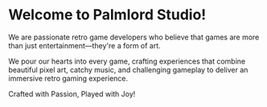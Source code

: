 # Welcome to Palmlord Studio!

We are passionate retro game developers who believe that games are more than just entertainment—they're a form of art.

We pour our hearts into every game, crafting experiences that combine beautiful pixel art, catchy music, and challenging gameplay to deliver an immersive retro gaming experience.

Crafted with Passion, Played with Joy!

